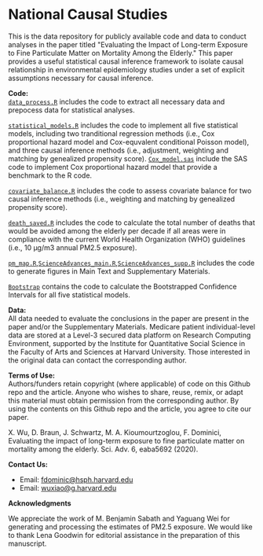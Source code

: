 # National Causal Studies
This is the data repository for publicly available code and data to conduct analyses in the paper titled "Evaluating the Impact of Long-term Exposure to Fine Particulate Matter on Mortality Among the Elderly." This paper provides a useful statistical causal inference framework to isolate causal relationship in environmental epidemiology studies under a set of explicit assumptions necessary for causal inference.

<b>Code: </b><br>
[`data_process.R`](https://github.com/wxwx1993/National_Causal/blob/master/data_process.R) includes the code to extract all necessary data and prepocess data for statistical analyses.

[`statistical_models.R`](https://github.com/wxwx1993/National_Causal/blob/master/statistical_models.R) includes the code to implement all five statistical models, including two tranditional regression methods (i.e., Cox proportional hazard model and Cox-equvalent conditional Poisson model), and three causal inference methods (i.e., adjustment, weighting and matching by genealized propensity score). [`Cox_model.sas`](https://github.com/wxwx1993/National_Causal/blob/master/Cox_model.sas) include the SAS code to implement Cox proportional hazard model that provide a benchmark to the R code.

[`covariate_balance.R`](https://github.com/wxwx1993/National_Causal/blob/master/covariate_balance.R) includes the code to assess covariate balance for two causal inference methods (i.e., weighting and matching by genealized propensity score).

[`death_saved.R`](https://github.com/wxwx1993/National_Causal/blob/master/death_saved.R) includes the code to calculate the total number of deaths that would be avoided among the elderly per decade if all areas were in compliance with the current World Health Organization (WHO) guidelines (i.e., 10 μg/m3 annual PM2.5 exposure).

[`pm_map.R`](https://github.com/wxwx1993/National_Causal/blob/master/pm_map.R),[`ScienceAdvances_main.R`](https://github.com/wxwx1993/National_Causal/blob/master/ScienceAdvances_main.R),[`ScienceAdvances_supp.R`](https://github.com/wxwx1993/National_Causal/blob/master/ScienceAdvances_supp.R) includes the code to generate figures in Main Text and Supplementary Materials.

[`Bootstrap`](https://github.com/wxwx1993/National_Causal/tree/master/Bootstrap) contains the code to calculate the Bootstrapped Confidence Intervals for all five statistical models.

<b>Data: </b><br>
All data needed to evaluate the conclusions in the paper are present in the paper and/or the Supplementary Materials. Medicare patient individual-level data are stored at a Level-3 secured data platform on Research Computing Environment, supported by the Institute for Quantitative Social Science in the Faculty of Arts and Sciences at Harvard University. Those interested in the original data can contact the corresponding author.

<b>Terms of Use:</b><br>
Authors/funders retain copyright (where applicable) of code on this Github repo and the article. Anyone who wishes to share, reuse, remix, or adapt this material must obtain permission from the corresponding author. By using the contents on this Github repo and the article, you agree to cite our paper.

X. Wu, D. Braun, J. Schwartz, M. A. Kioumourtzoglou, F. Dominici, Evaluating the impact of long-term exposure to fine particulate matter on mortality among the elderly. Sci. Adv. 6, eaba5692 (2020).

<b>Contact Us: </b><br>
* Email: fdominic@hsph.harvard.edu
* Email: wuxiao@g.harvard.edu

<b>Acknowledgments</b><br>

We appreciate the work of M. Benjamin Sabath and Yaguang Wei for generating and processing the estimates of PM2.5 exposure. We would like to thank Lena Goodwin for editorial assistance in the preparation of this manuscript.
